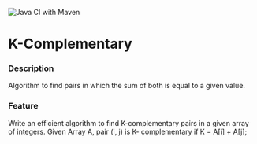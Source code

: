 ![Java CI with Maven](https://github.com/Milfist/K-Complementary/workflows/Java%20CI%20with%20Maven/badge.svg)

# K-Complementary

### Description

Algorithm to find pairs in which the sum of both is equal to a given value.

### Feature

Write an efficient algorithm to find K-complementary pairs in a given array of integers. Given Array
A, pair (i, j) is K- complementary if K = A[i] + A[j];


